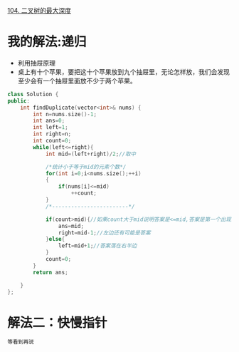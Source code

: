 [104. 二叉树的最大深度](https://leetcode-cn.com/problems/maximum-depth-of-binary-tree/description/)

    
# 我的解法:递归
- 利用抽屉原理
- 桌上有十个苹果，要把这十个苹果放到九个抽屉里，无论怎样放，我们会发现至少会有一个抽屉里面放不少于两个苹果。

```c++
class Solution {
public:
    int findDuplicate(vector<int>& nums) {
        int n=nums.size()-1;
        int ans=0;
        int left=1;
        int right=n;
        int count=0;
        while(left<=right){
            int mid=(left+right)/2;//取中

            /*统计小于等于mid的元素个数*/
            for(int i=0;i<nums.size();++i)
            {
                if(nums[i]<=mid)
                    ++count;
            }
            /*------------------------*/

            if(count>mid){//如果count大于mid说明答案是<=mid,答案是第一个出现的数字a，此数的count大于a
                ans=mid;
                right=mid-1;//左边还有可能是答案
            }else{
                left=mid+1;//答案落在右半边
            }
            count=0;
        }
        return ans;

    }
};


```
# 解法二：快慢指针

```C++
等看到再说
```
